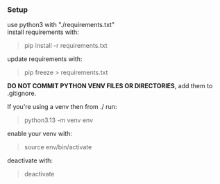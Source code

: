 ### Setup
use python3 with "./requirements.txt" <br>
install requirements with:

>pip install -r requirements.txt

update requirements with:

>pip freeze \> requirements.txt

**DO NOT COMMIT PYTHON VENV FILES OR DIRECTORIES**, add them to .gitignore.

If you're using a venv then from ./ run:

>python3.13 -m venv env

enable your venv with:

>source env/bin/activate

deactivate with:

>deactivate
